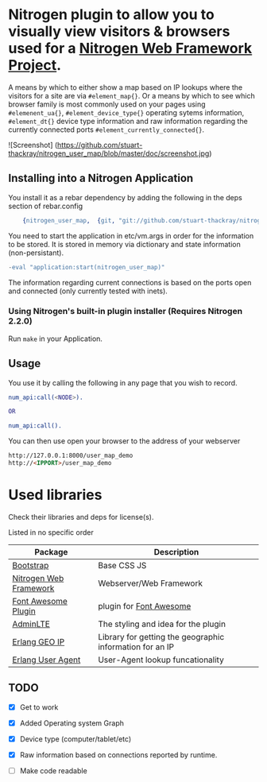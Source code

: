 # Nitrogen plugin to allow you to visually view visitors & browsers used for a [Nitrogen Web Framework Project](http://nitrogenproject.com).

A means by which to either show a map based on IP lookups where the visitors for a site are via `#element_map{}`. Or a means by which to see which browser family is most commonly used on your pages using `#elemenent_ua{}`, `#element_device_type{}` operating sytems information, `#element_dt{}` device type information and raw information regarding the currently connected ports `#element_currently_connected{}`.

![Screenshot]
(https://github.com/stuart-thackray/nitrogen_user_map/blob/master/doc/screenshot.jpg)
 
## Installing into a Nitrogen Application 

You install it as a rebar dependency by adding the following in the deps section of rebar.config

```erlang
    {nitrogen_user_map,  {git, "git://github.com/stuart-thackray/nitrogen_user_map.git", {branch, master}}}
```

You need to start the application in etc/vm.args in order for the information to be stored. It is stored in memory via dictionary and state information (non-persistant). 

```erlang
-eval "application:start(nitrogen_user_map)"
```

The information regarding current connections is based on the ports open and connected (only currently tested with inets).

### Using Nitrogen's built-in plugin installer (Requires Nitrogen 2.2.0)

Run `make` in your Application. 


## Usage

You use it by calling the following in any page that you wish to record. 
```erlang
num_api:call(<NODE>).

OR

num_api:call().
```

You can then use open your browser to the address of your webserver
```html
http://127.0.0.1:8000/user_map_demo
http://<IPPORT>/user_map_demo
```

Used libraries
==============

Check their libraries and deps for license(s).

Listed in no specific order

| Package | Description | 
| --- | --- |
| [Bootstrap](http://getbootstrap.com/) | Base CSS JS |
| [Nitrogen Web Framework](https://github.com/nitrogen/nitrogen) | Webserver/Web Framework |
| [Font Awesome Plugin](https://github.com/stuart-thackray/nitrogen_fa) | plugin for [Font Awesome](http://fontawesome.io/) |
| [AdminLTE](https://almsaeedstudio.com/) | The styling and idea for the plugin |
| [Erlang GEO IP](https://github.com/mochi/egeoip.git)|Library for getting the geographic information for an IP |
| [Erlang User Agent](https://github.com/ferd/useragent.git) | User-Agent lookup funcationality | 


## TODO
- [x] Get to work
- [x] Added Operating system Graph
- [x] Device type (computer/tablet/etc)
- [x] Raw information based on connections reported by runtime.
- [ ] Make code readable

